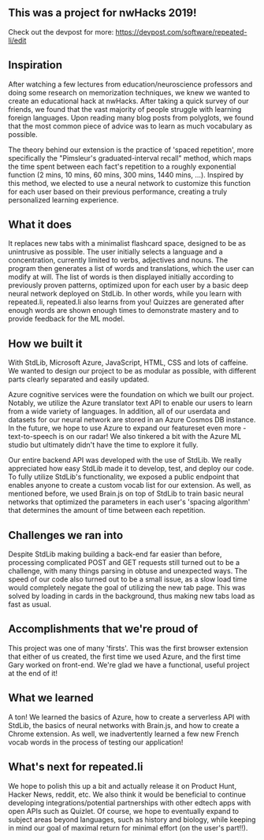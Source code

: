 ## **This was a project for nwHacks 2019!**
Check out the devpost for more: https://devpost.com/software/repeated-li/edit

## Inspiration

After watching a few lectures from education/neuroscience professors and doing some research on memorization techniques, we knew we wanted to create an educational hack at nwHacks. After taking a quick survey of our friends, we found that the vast majority of people struggle with learning foreign languages. Upon reading many blog posts from polyglots, we found that the most common piece of advice was to learn as much vocabulary as possible.

The theory behind our extension is the practice of 'spaced repetition', more specifically the "Pimsleur's graduated-interval recall" method, which maps the time spent between each fact's repetition to a roughly exponential function (2 mins, 10 mins, 60 mins, 300 mins, 1440 mins, ...). Inspired by this method, we elected to use a neural network to customize this function for each user based on their previous performance, creating a truly personalized learning experience.

## What it does

It replaces new tabs with a minimalist flashcard space, designed to be as unintrusive as possible. The user initially selects a language and a concentration, currently limited to verbs, adjectives and nouns. The program then generates a list of words and translations, which the user can modify at will. The list of words is then displayed initially according to previously proven patterns, optimized upon for each user by a basic deep neural network deployed on StdLib. In other words, while you learn with repeated.li, repeated.li also learns from you! Quizzes are generated after enough words are shown enough times to demonstrate mastery and to provide feedback for the ML model.

## How we built it

With StdLib, Microsoft Azure, JavaScript, HTML, CSS and lots of caffeine. We wanted to design our project to be as modular as possible, with different parts clearly separated and easily updated.

Azure cognitive services were the foundation on which we built our project. Notably, we utilize the Azure translator text API to enable our users to learn from a wide variety of languages. In addition, all of our userdata and datasets for our neural network are stored in an Azure Cosmos DB instance. In the future, we hope to use Azure to expand our featureset even more - text-to-speech is on our radar! We also tinkered a bit with the Azure ML studio but ultimately didn't have the time to explore it fully.

Our entire backend API was developed with the use of StdLib. We really appreciated how easy StdLib made it to develop, test, and deploy our code. To fully utilize StdLib's functionality, we exposed a public endpoint that enables anyone to create a custom vocab list for our extension. As well, as mentioned before, we used Brain.js on top of StdLib to train basic neural networks that optimized the parameters in each user's 'spacing algorithm' that determines the amount of time between each repetition.

## Challenges we ran into

Despite StdLib making building a back-end far easier than before, processing complicated POST and GET requests still turned out to be a challenge, with many things parsing in obtuse and unexpected ways. The speed of our code also turned out to be a small issue, as a slow load time would completely negate the goal of utilizing the new tab page. This was solved by loading in cards in the background, thus making new tabs load as fast as usual.

## Accomplishments that we're proud of

This project was one of many 'firsts'. This was the first browser extension that either of us created, the first time we used Azure, and the first time Gary worked on front-end. We're glad we have a functional, useful project at the end of it!

## What we learned

A ton! We learned the basics of Azure, how to create a serverless API with StdLib, the basics of neural networks with Brain.js, and how to create a Chrome extension. As well, we inadvertently learned a few new French vocab words in the process of testing our application! 

## What's next for repeated.li

We hope to polish this up a bit and actually release it on Product Hunt, Hacker News, reddit, etc. We also think it would be beneficial to continue developing integrations/potential partnerships with other edtech apps with open APIs such as Quizlet. Of course, we hope to eventually expand to subject areas beyond languages, such as history and biology, while keeping in mind our goal of maximal return for minimal effort (on the user's part!!).